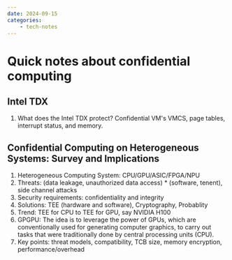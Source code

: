 ```yaml
---
date: 2024-09-15
categories:
    - tech-notes
---
```


# Quick notes about confidential computing

## Intel TDX

1. What does the Intel TDX protect? Confidential VM's VMCS, page tables,
interrupt status, and memory.

## Confidential Computing on Heterogeneous Systems: Survey and Implications

1. Heterogeneous Computing System: CPU/GPU/ASIC/FPGA/NPU
2. Threats: (data leakage, unauthorized data access) * (software, tenent), side channel attacks
3. Security requirements: confidentiality and integrity
4. Solutions: TEE (hardware and software), Cryptography, Probablity
5. Trend: TEE for CPU to TEE for GPU, say NVIDIA H100
6. GPGPU: The idea is to leverage the power of GPUs, which are conventionally
used for generating computer graphics, to carry out tasks that were
traditionally done by central processing units (CPU).
7. Key points: threat models, compatibility, TCB size, memory encryption, performance/overhead